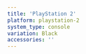 ```yaml
---
title: 'PlayStation 2'
platform: playstation-2
system_type: console
variation: Black
accessories: ''
---
```

